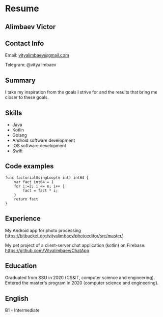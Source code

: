 # Resume
## Alimbaev Victor
## Contact Info
Email: vityalimbaev@gmail.com

Telegram: @vityalimbaev

## Summary
I take my inspiration from the goals I strive for and the results that bring me closer to these goals.

## Skills
* Java
* Kotlin
* Golang
* Android software development
* IOS software development
* Swift

## Code examples
```GoLang
func factorialUsingLoop(n int) int64 {
	var fact int64 = 1
	for i:=2; i <= n; i++ {
		fact = fact * i;
	}
	return fact
}
```

## Experience 
My Android app for photo processing
https://bitbucket.org/vityalimbaev/photoeditor/src/master/

My pet project of a client-server chat application (kotlin) on Firebase: 
https://github.com/Vityalimbaev/ChatApp

## Education 
Graduated from SSU in 2020 (CS&IT, computer science and engineering). Entered the master's program in 2020 (computer science and engineering).

## English 
B1 - Intermediate
